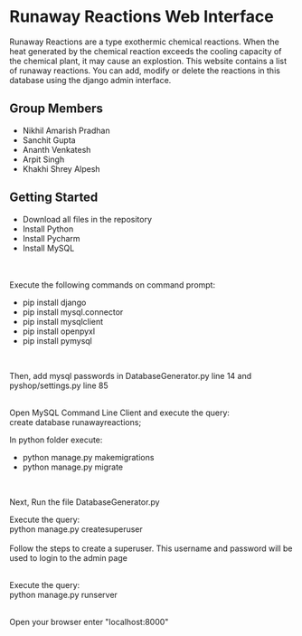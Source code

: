 <h1>Runaway Reactions Web Interface</h1>

Runaway Reactions are a type exothermic chemical reactions. When the heat generated by the chemical reaction exceeds the cooling capacity of the chemical plant, it may cause an explostion. This website contains a list of runaway reactions. You can add, modify or delete the reactions in this database using the django admin interface.

<h2>Group Members</h2>
<ul>
<li>Nikhil Amarish Pradhan </li>
<li>Sanchit Gupta</li>
<li>Ananth Venkatesh </li>
<li>Arpit Singh</li>
<li>Khakhi Shrey Alpesh</li>
</ul>

<h2>Getting Started</h2>

<ul>
<li>Download all files in the repository</li>
<li>Install Python</li>
<li>Install Pycharm</li>
<li>Install MySQL</li>
</ul>

<br><br>
Execute the following commands on command prompt:
<br>
<ul>
<li>pip install django</li>
<li>pip install mysql.connector</li>
<li>pip install mysqlclient</li>
<li>pip install openpyxl</li>
<li>pip install pymysql</li>
</ul><br>

Then, add mysql passwords in DatabaseGenerator.py line 14 and pyshop/settings.py line 85<br><br>

Open MySQL Command Line Client and execute the query:<br>
create database runawayreactions;

In python folder execute:
<ul>
<li>python manage.py makemigrations</li>
<li>python manage.py migrate</li>
</ul><br>

Next, Run the file DatabaseGenerator.py

Execute the query:<br>
python manage.py createsuperuser<br><br>
Follow the steps to create a superuser. This username and password will be used to login to the admin page<br><br>

Execute the query:<br>
python manage.py runserver<br><br>

Open your browser enter "localhost:8000"
